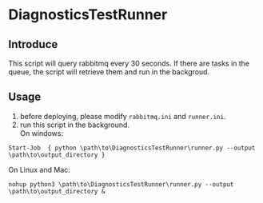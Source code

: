 # DiagnosticsTestRunner

## Introduce
This script will query rabbitmq every 30 seconds. If there are tasks in the queue, the script will retrieve them and run in the backgroud.

## Usage
1. before deploying, please modify `rabbitmq.ini` and `runner.ini`.
2. run this script in the background.  
On windows:
```
Start-Job  { python \path\to\DiagnosticsTestRunner\runner.py --output \path\to\output_directory }
```
On Linux and Mac:
```
nohup python3 \path\to\DiagnosticsTestRunner\runner.py --output \path\to\output_directory &
```
